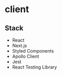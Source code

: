 # client

## Stack

- React
- Next.js
- Styled Components
- Apollo Client
- Jest
- React Testing Library
